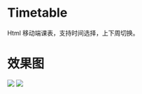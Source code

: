 # Timetable
Html 移动端课表，支持时间选择，上下周切换。

# 效果图

![](https://github.com/wangMengLiang/Timetable/blob/master/pic1.jpg)
![](https://github.com/wangMengLiang/Timetable/blob/master/pic2.jpg)
